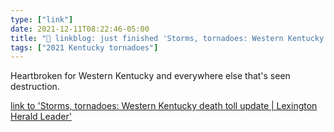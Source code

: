 ```yaml
---
type: ["link"]
date: 2021-12-11T08:22:46-05:00
title: "🔗 linkblog: just finished 'Storms, tornadoes: Western Kentucky death toll update | Lexington Herald Leader'"
tags: ["2021 Kentucky tornadoes"]
---
```

Heartbroken for Western Kentucky and everywhere else that's seen destruction.
 
[link to 'Storms, tornadoes: Western Kentucky death toll update | Lexington Herald Leader'](https://www.kentucky.com/news/state/kentucky/article256511091.html)
